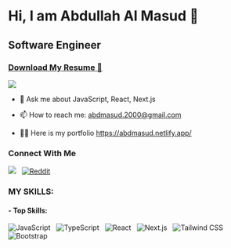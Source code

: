 # Hi, I am Abdullah Al Masud 👋

## Software Engineer

### [Download My Resume 📖](https://drive.google.com/file/d/1jgFI8bdqp1ZYne1g3vqVB2VA2uLsVZMQ/view?usp=sharing)

<p><img src="https://github-profile-trophy.vercel.app/?username=abd-masud&theme=onedark"></p>

-   💬 Ask me about JavaScript, React, Next.js

-   📫 How to reach me: abdmasud.2000@gmail.com

-   👨‍💻 Here is my portfolio https://abdmasud.netlify.app/

### Connect With Me

[![](https://img.shields.io/badge/Linkedin-0a66c2?style=for-the-badge&logo=linkedin&logoColor=white)](https://www.linkedin.com/in/abdmasud2000/) &nbsp;
[![Reddit](https://img.shields.io/badge/Reddit-%23FF4500.svg?style=for-the-badge&logo=Reddit&logoColor=white)](https://www.reddit.com/user/atrix0023)

### MY SKILLS:

#### - **Top Skills:**

![JavaScript](https://img.shields.io/badge/Javascript-EFD81D?style=for-the-badge&logo=javascript&logoColor=ffffff) &nbsp;
![TypeScript](https://img.shields.io/badge/Typescript-2F74C0?style=for-the-badge&logo=typescript&logoColor=ffffff) &nbsp;
![React](https://img.shields.io/badge/React-5ED3F3?style=for-the-badge&logo=react&logoColor=ffffff) &nbsp;
![Next.js](https://img.shields.io/badge/Next.js-000000?style=for-the-badge&logo=next.js&logoColor=ffffff) &nbsp;
![Tailwind CSS](https://img.shields.io/badge/Tailwind-36B7F0?style=for-the-badge&logo=tailwindcss&logoColor=ffffff) &nbsp;
![Bootstrap](https://img.shields.io/badge/Bootstrap-7D19F9?style=for-the-badge&logo=bootstrap&logoColor=ffffff) &nbsp;
